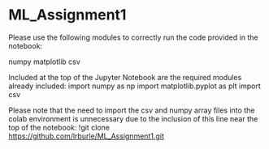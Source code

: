 # ML_Assignment1
Please use the following modules to correctly run the code provided in the notebook:

numpy
matplotlib
csv

Included at the top of the Jupyter Notebook are the required modules already included:
import numpy as np
import matplotlib.pyplot as plt
import csv

Please note that the need to import the csv and numpy array files into the colab environment is unnecessary due to the inclusion of this line near the top of the notebook:
!git clone https://github.com/lrburle/ML_Assignment1.git
